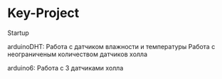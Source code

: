 # Key-Project
Startup

arduinoDHT:
Работа с датчиком влажности и температуры
Работа с неограниченым количеством датчиков холла

arduino6:
Работа с 3 датчиками холла
